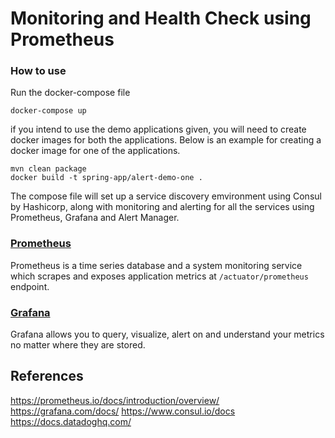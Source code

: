 # Monitoring and Health Check using Prometheus

### How to use
Run the docker-compose file 
```
docker-compose up
```

if you intend to use the demo applications given, you will need to create docker images for both the applications. Below is an example for creating a docker image for one of the applications.

```
mvn clean package
docker build -t spring-app/alert-demo-one .
```

The compose file will set up a service discovery emvironment using Consul by Hashicorp, along with monitoring and alerting for all the services using Prometheus, Grafana and Alert Manager.

### [Prometheus](https://github.com/prometheus/prometheus/blob/main/README.md#prometheus)
Prometheus is a time series database and a system monitoring service which scrapes and exposes application metrics at `/actuator/prometheus` endpoint.

### [Grafana](https://github.com/grafana/grafana#readme)
Grafana allows you to query, visualize, alert on and understand your metrics no matter where they are stored.

## References
https://prometheus.io/docs/introduction/overview/
https://grafana.com/docs/
https://www.consul.io/docs
https://docs.datadoghq.com/


